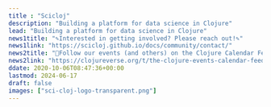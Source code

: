 ```yaml
---
title : "Scicloj"
description: "Building a platform for data science in Clojure"
lead: "Building a platform for data science in Clojure"
news1title: "✎Interested in getting involved? Please reach out!✎"
news1link: "https://scicloj.github.io/docs/community/contact/"
news2title: "📅Follow our events (and others) on the Clojure Calendar Feed📅"
news2link: "https://clojureverse.org/t/the-clojure-events-calendar-feed-turns-2/9527"
ddate: 2020-10-06T08:47:36+00:00
lastmod: 2024-06-17
draft: false
images: ["sci-cloj-logo-transparent.png"]
---
```


